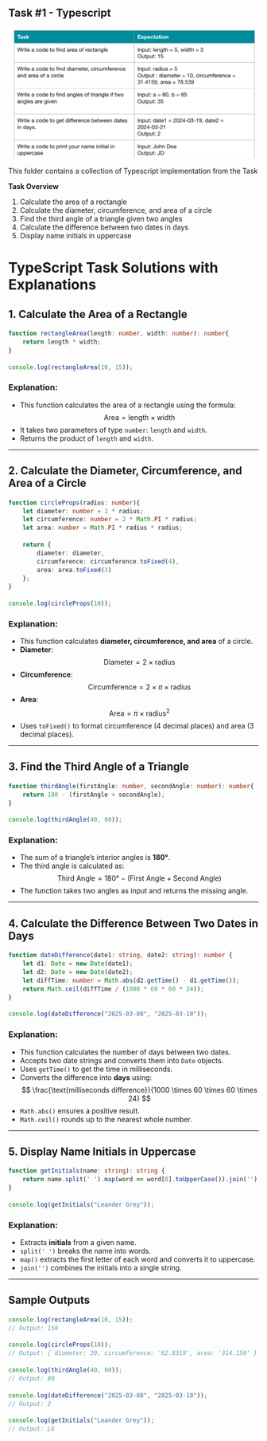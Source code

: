 ## Task #1 - Typescript

![task](https://raw.githubusercontent.com/Virtuozs/WDC03-Assignment-1/main/assets/task_img.png)

This folder contains a collection of Typescript implementation from the Task

**Task Overview**

1. Calculate the area of a rectangle
2. Calculate the diameter, circumference, and area of a circle
3. Find the third angle of a triangle given two angles
4. Calculate the difference between two dates in days
5. Display name initials in uppercase

# TypeScript Task Solutions with Explanations

## 1. Calculate the Area of a Rectangle
```typescript
function rectangleArea(length: number, width: number): number{
    return length * width;
}

console.log(rectangleArea(10, 15));
```
### Explanation:
- This function calculates the area of a rectangle using the formula:
  $$\text{Area} = \text{length} \times \text{width}$$
- It takes two parameters of type `number`: `length` and `width`.
- Returns the product of `length` and `width`.

---

## 2. Calculate the Diameter, Circumference, and Area of a Circle
```typescript
function circleProps(radius: number){
    let diameter: number = 2 * radius;
    let circumference: number = 2 * Math.PI * radius;
    let area: number = Math.PI * radius * radius;

    return {
        diameter: diameter,
        circumference: circumference.toFixed(4),
        area: area.toFixed(3)
    };
}

console.log(circleProps(10));
```
### Explanation:
- This function calculates **diameter, circumference, and area** of a circle.
- **Diameter**:  
  $$
  \text{Diameter} = 2 \times \text{radius}
  $$
- **Circumference**:  
  $$
  \text{Circumference} = 2 \times \pi \times \text{radius}
  $$
- **Area**:  
  $$
  \text{Area} = \pi \times \text{radius}^2
  $$
- Uses `toFixed()` to format circumference (4 decimal places) and area (3 decimal places).

---

## 3. Find the Third Angle of a Triangle
```typescript
function thirdAngle(firstAngle: number, secondAngle: number): number{
    return 180 - (firstAngle + secondAngle);
}

console.log(thirdAngle(40, 60));
```
### Explanation:
- The sum of a triangle’s interior angles is **180°**.
- The third angle is calculated as:
  $$
  \text{Third Angle} = 180° - (\text{First Angle} + \text{Second Angle})
  $$
- The function takes two angles as input and returns the missing angle.

---

## 4. Calculate the Difference Between Two Dates in Days
```typescript
function dateDifference(date1: string, date2: string): number {
    let d1: Date = new Date(date1);
    let d2: Date = new Date(date2);
    let diffTime: number = Math.abs(d2.getTime() - d1.getTime());
    return Math.ceil(diffTime / (1000 * 60 * 60 * 24)); 
}

console.log(dateDifference("2025-03-08", "2025-03-10"));
```
### Explanation:
- This function calculates the number of days between two dates.
- Accepts two date strings and converts them into `Date` objects.
- Uses `getTime()` to get the time in milliseconds.
- Converts the difference into **days** using:
  $$
  \frac{\text{milliseconds difference}}{1000 \times 60 \times 60 \times 24}
  $$
- `Math.abs()` ensures a positive result.
- `Math.ceil()` rounds up to the nearest whole number.

---

## 5. Display Name Initials in Uppercase
```typescript
function getInitials(name: string): string {
    return name.split(' ').map(word => word[0].toUpperCase()).join('');
}

console.log(getInitials("Leander Grey"));
```
### Explanation:
- Extracts **initials** from a given name.
- `split(' ')` breaks the name into words.
- `map()` extracts the first letter of each word and converts it to uppercase.
- `join('')` combines the initials into a single string.

---

## Sample Outputs
```typescript
console.log(rectangleArea(10, 15)); 
// Output: 150

console.log(circleProps(10)); 
// Output: { diameter: 20, circumference: '62.8319', area: '314.159' }

console.log(thirdAngle(40, 60)); 
// Output: 80

console.log(dateDifference("2025-03-08", "2025-03-10")); 
// Output: 2

console.log(getInitials("Leander Grey")); 
// Output: LG
```
